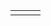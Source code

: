 <chart name="population" width="80%"></chat>

<chart name="transport-costs" width="80%"></chat>

<chart name="income" width="80%"></chat>

<chart name="height-restrictions" width="80%"></chat>

<table style="width:100%;">
    <tr>
        <td style="width:33%;"><chart name="population" width="100%"></chart></td>
        <td style="width:33%;"><chart name="transport-costs" width="100%"></chart></td>
        <td style="width:33%;"><chart name="income" width="100%"></chart></td>
    </tr>
</table>
